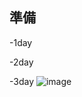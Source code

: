 ## 準備
-1day

-2day

-3day
![image](https://user-images.githubusercontent.com/71061792/153735270-5a1dde9d-9478-4603-ab2c-08ce3ac0ffa0.png)
